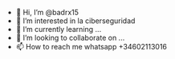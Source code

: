- 👋 Hi, I’m @badrx15
- 👀 I’m interested in la ciberseguridad
- 🌱 I’m currently learning ...
- 💞️ I’m looking to collaborate on ...
- 📫 How to reach me  whatsapp  +34602113016

<!---
badrx15/badrx15 is a ✨ special ✨ repository because its `README.md` (this file) appears on your GitHub profile.
You can click the Preview link to take a look at your changes.
--->
